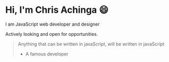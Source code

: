 # Hi, I'm Chris Achinga :smile:

I am JavaScript web developer and designer

Actively looking and open for opportunities.

> Anything that can be written in javaScript, will be written in javaScript
> - A famous developer
